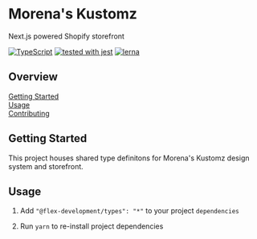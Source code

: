 # Morena's Kustomz

Next.js powered Shopify storefront

[![TypeScript](https://badgen.net/badge/-/typescript?icon=typescript&label)](https://www.typescriptlang.org/)
[![tested with jest](https://img.shields.io/badge/tested_with-jest-99424f.svg)](https://github.com/facebook/jest)
[![lerna](https://img.shields.io/badge/maintained%20with-lerna-cc00ff.svg)](https://lerna.js.org/)

## Overview

[Getting Started](#getting-started)  
[Usage](#usage)  
[Contributing](docs/CONTRIBUTING.md)

## Getting Started

This project houses shared type definitons for Morena's Kustomz design system
and storefront.

## Usage

1. Add `"@flex-development/types": "*"` to your project `dependencies`

2. Run `yarn` to re-install project dependencies
